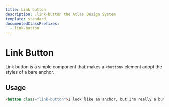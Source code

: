 ```yaml
---
title: Link button
description: .link-button the Atlas Design System
template: standard
documentedClassPrefixes:
  - link-button
---
```


# Link Button

Link button is a simple component that makes a `<button>` element adopt the styles of a bare anchor.

## Usage

```html
<button class="link-button">I look like an anchor, but I'm really a button!</button>
```
